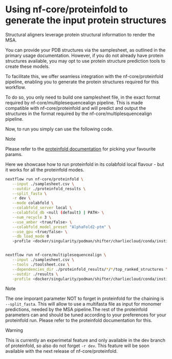 # Using nf-core/proteinfold to generate the input protein structures

Structural aligners leverage protein structural information to render the MSA.

You can provide your PDB structures via the samplesheet, as outlined in the primary usage documentation. However, if you do not already have protein structures available, you may opt to use protein structure prediction tools to create these models.

To facilitate this, we offer seamless integration with the nf-core/proteinfold pipeline, enabling you to generate the protein structures required for this workflow.

To do so, you only need to build one samplesheet file, in the exact format required by nf-core/multiplesequencealign pipeline.
This is made compatible with nf-core/proteinfold and will predict and output the structures in the format required by the nf-core/multiplesquencealign pipeline.

Now, to run you simply can use the following code.

> [!NOTE]
> Please refer to the [proteinfold documentation](https://nf-co.re/proteinfold/1.0.0/) for picking your favourite params.

Here we showcase how to run proteinfold in its colabfold local flavour - but it works for all the proteinfold modes.

```bash
nextflow run nf-core/proteinfold \
   --input ./samplesheet.csv \
   --outdir ./proteinfold_results \
   --split_fasta \
   -r dev \
   --mode colabfold \
   --colabfold_server local \
   --colabfold_db <null (default) | PATH> \
   --num_recycle 3 \
   --use_amber <true/false> \
   --colabfold_model_preset "AlphaFold2-ptm" \
   --use_gpu <true/false> \
   --db_load_mode 0
   -profile <docker/singularity/podman/shifter/charliecloud/conda/institute>


nextflow run nf-core/multiplesequencealign \
   --input ./samplesheet.csv \
   --tools ./toolsheet.csv \
   --dependencies_dir ./proteinfold_results/*/*/top_ranked_structures \
   --outdir ./results \
   -profile <docker/singularity/podman/shifter/charliecloud/conda/institute>

```

> [!NOTE]
> The one imporant parameter NOT to forget in proteinfold for the chaining is `--split_fasta`. This will allow to use a multifasta file as input for monomer predictions, needed by the MSA pipeline.The rest of the proteinfold parameters can and should be tuned according to your preferences for your proteinfold run. Please refer to the proteinfold documentation for this.

> [!WARNING]
> This is currently an experimetal feature and only available in the dev branch of proteinfold, so also do not forget `-r dev`. This feature will be soon available with the next release of nf-core/proteinfold.

